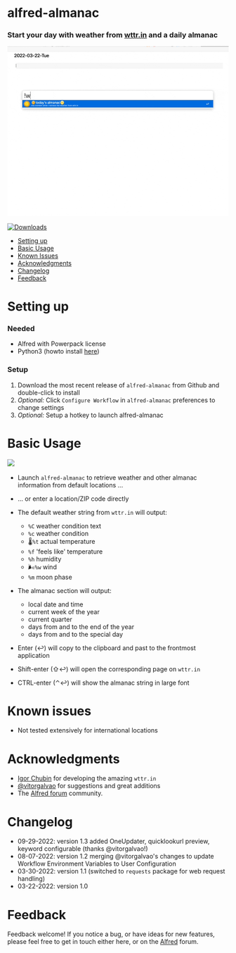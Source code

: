 # alfred-almanac

### Start your day with weather from [wttr.in](http://wttr.in/) and a daily almanac


![](images/alfred-almanac.gif)

<a href="https://github.com/giovannicoppola/alfred-almanac/releases/latest/">
<img alt="Downloads"
src="https://img.shields.io/github/downloads/giovannicoppola/alfred-almanac/total?color=purple&label=Downloads"><br/>
</a>

<!-- MarkdownTOC autolink="true" bracket="round" depth="3" autoanchor="true" -->

- [Setting up](#setting-up)
- [Basic Usage](#usage)
- [Known Issues](#known-issues)
- [Acknowledgments](#acknowledgments)
- [Changelog](#changelog)
- [Feedback](#feedback)

<!-- /MarkdownTOC -->


<a name="setting-up"></a>
# Setting up

### Needed

- Alfred with Powerpack license
- Python3 (howto install [here](https://www.freecodecamp.org/news/python-version-on-mac-update/))

### Setup

1. Download the most recent release of `alfred-almanac` from Github and double-click to install
2. _Optional:_ Click `Configure Workflow` in `alfred-almanac` preferences to change settings
3. _Optional:_ Setup a hotkey to launch alfred-almanac

<a name="usage"></a>
# Basic Usage
![](images/complice-almanac.png)

- Launch `alfred-almanac` to retrieve weather and other almanac information from default locations ...
- ... or enter a location/ZIP code directly

- The default weather string from `wttr.in` will output:
	- `%C` weather condition text
	- `%c` weather condition
	- 🌡️`%t` actual temperature
	- `%f`  'feels like' temperature
	- `%h` humidity
	- 🌬️`%w` wind
	- `%m` moon phase

- The almanac section will output:
	- local date and time
	- current week of the year
	- current quarter
	- days from and to the end of the year
	- days from and to the special day

- Enter (↩️) will copy to the clipboard and past to the frontmost application
- Shift-enter (⇧↩️) will open the corresponding page on `wttr.in`
- CTRL-enter (⌃↩️) will show the almanac string in large font


<a name="known-issues"></a>
# Known issues
- Not tested extensively for international locations

<a name="acknowledgments"></a>
# Acknowledgments
- [Igor Chubin](https://twitter.com/igor_chubin) for developing the amazing `wttr.in`
- [@vitorgalvao](https://github.com/vitorgalvao) for suggestions and great additions
- The [Alfred forum](https://www.alfredforum.com) community.

<a name="changelog"></a>
# Changelog

- 09-29-2022: version 1.3 added OneUpdater, quicklookurl preview, keyword configurable (thanks @vitorgalvao!)
- 08-07-2022: version 1.2 merging @vitorgalvao's changes to update Workflow Environment Variables to User Configuration
- 03-30-2022: version 1.1 (switched to `requests` package for web request handling)
- 03-22-2022: version 1.0

<a name="feedback"></a>
# Feedback

Feedback welcome! If you notice a bug, or have ideas for new features, please feel free to get in touch either here, or on the [Alfred](https://www.alfredforum.com) forum.

